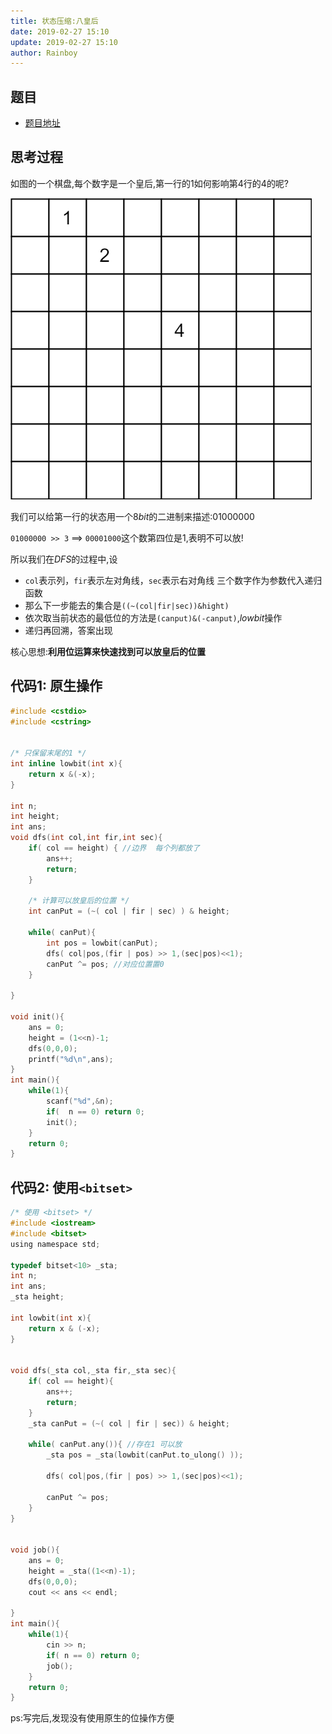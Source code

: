 ```yaml
---
title: 状态压缩:八皇后
date: 2019-02-27 15:10
update: 2019-02-27 15:10
author: Rainboy
---
```


## 题目

 - [题目地址](https://vjudge.net/problem/HDU-2553#author=0)

## 思考过程

如图的一个棋盘,每个数字是一个皇后,第一行的$1$如何影响第$4$行的$4$的呢?

![](https://raw.githubusercontent.com/Rainboylvx/RbookPics/master/%E7%8A%B6%E6%80%81%E5%8E%8B%E7%BC%A9/%E5%85%AB%E7%9A%87%E5%90%8E.png)

我们可以给第一行的状态用一个$8bit$的二进制来描述:$01000000$

`01000000 >> 3` ==> `00001000`这个数第四位是$1$,表明不可以放!

所以我们在$DFS$的过程中,设

 -  `col`表示列，`fir`表示左对角线，`sec`表示右对角线
三个数字作为参数代入递归函数
 - 那么下一步能去的集合是`((~(col|fir|sec))&hight)`
 - 依次取当前状态的最低位的方法是`(canput)&(-canput)`,$lowbit$操作
 - 递归再回溯，答案出现

核心思想:**利用位运算来快速找到可以放皇后的位置**


## 代码1: 原生操作

```c
#include <cstdio>
#include <cstring>


/* 只保留末尾的1 */
int inline lowbit(int x){
    return x &(-x);
}

int n;
int height;
int ans;
void dfs(int col,int fir,int sec){
    if( col == height) { //边界  每个列都放了
        ans++;
        return;
    }

    /* 计算可以放皇后的位置 */
    int canPut = (~( col | fir | sec) ) & height;

    while( canPut){
        int pos = lowbit(canPut);
        dfs( col|pos,(fir | pos) >> 1,(sec|pos)<<1);
        canPut ^= pos; //对应位置置0
    }

}

void init(){
    ans = 0;
    height = (1<<n)-1;
    dfs(0,0,0);
    printf("%d\n",ans);
}
int main(){
    while(1){
        scanf("%d",&n);
        if(  n == 0) return 0;
        init();
    }
    return 0;
}
```
## 代码2: 使用`<bitset>`


```c
/* 使用 <bitset> */
#include <iostream>
#include <bitset>
using namespace std;

typedef bitset<10> _sta;
int n;
int ans;
_sta height;

int lowbit(int x){
    return x & (-x);
}


void dfs(_sta col,_sta fir,_sta sec){
    if( col == height){
        ans++;
        return;
    }
    _sta canPut = (~( col | fir | sec)) & height;

    while( canPut.any()){ //存在1 可以放
        _sta pos = _sta(lowbit(canPut.to_ulong() ));

        dfs( col|pos,(fir | pos) >> 1,(sec|pos)<<1);

        canPut ^= pos;
    }
}


void job(){
    ans = 0;
    height = _sta((1<<n)-1);
    dfs(0,0,0);
    cout << ans << endl;

}
int main(){
    while(1){
        cin >> n;
        if( n == 0) return 0;
        job();
    }
    return 0;
}
```

ps:写完后,发现没有使用原生的位操作方便
